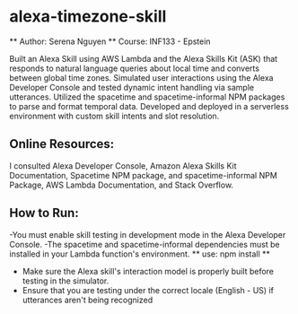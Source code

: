 # alexa-timezone-skill

** Author: Serena Nguyen **
Course: INF133 - Epstein

Built an Alexa Skill using AWS Lambda and the Alexa Skills Kit (ASK) that responds to natural language queries about local time and converts between global time zones. Simulated user interactions using the Alexa Developer Console and tested dynamic intent handling via sample utterances. Utilized the spacetime and spacetime-informal NPM packages to parse and format temporal data. Developed and deployed in a serverless environment with custom skill intents and slot resolution.

## Online Resources:
I consulted Alexa Developer Console, Amazon Alexa Skills Kit Documentation, Spacetime NPM package, and spacetime-informal NPM Package, AWS Lambda Documentation, and Stack Overflow.

## How to Run:
-You must enable skill testing in development mode in the Alexa Developer Console.
-The spacetime and spacetime-informal dependencies must be installed in your Lambda function's environment.
** use: npm install **
- Make sure the Alexa skill's interaction model is properly built before testing in the simulator.
- Ensure that you are testing under the correct locale (English - US) if utterances aren't being recognized
